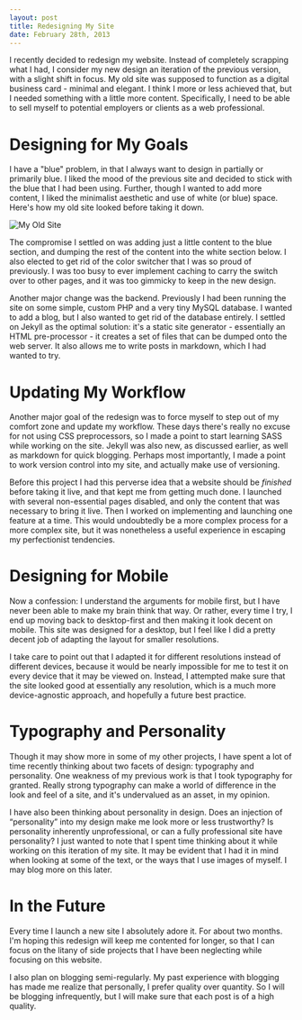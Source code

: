 ```yaml
---
layout: post
title: Redesigning My Site
date: February 28th, 2013
---
```


I recently decided to redesign my website. Instead of completely scrapping what I had, I consider my new design an iteration of the previous version, with a slight shift in focus. My old site was supposed to function as a digital business card - minimal and elegant. I think I more or less achieved that, but I needed something with a little more content. Specifically, I need to be able to sell myself to potential employers or clients as a web professional. 

Designing for My Goals
======================

I have a "blue" problem, in that I always want to design in partially or primarily blue. I liked the mood of the previous site and decided to stick with the blue that I had been using. Further, though I wanted to add more content, I liked the minimalist aesthetic and use of white (or blue) space. Here's how my old site looked before taking it down. 

![My Old Site](../../images/ps/oldsite.png)

The compromise I settled on was adding just a little content to the blue section, and dumping the rest of the content into the white section below. I also elected to get rid of the color switcher that I was so proud of previously. I was too busy to ever implement caching to carry the switch over to other pages, and it was too gimmicky to keep in the new design. 

Another major change was the backend. Previously I had been running the site on some simple, custom PHP and a very tiny MySQL database. I wanted to add a blog, but I also wanted to get rid of the database entirely. I settled on Jekyll as the optimal solution: it's a static site generator - essentially an HTML pre-processor - it creates a set of files that can be dumped onto the web server. It also allows me to write posts in markdown, which I had wanted to try.

Updating My Workflow
=====================

Another major goal of the redesign was to force myself to step out of my comfort zone and update my workflow. These days there's really no excuse for not using CSS preprocessors, so I made a point to start learning SASS while working on the site. Jekyll was also new, as discussed earlier, as well as markdown for quick blogging. Perhaps most importantly, I made a point to work version control into my site, and actually make use of versioning. 

Before this project I had this perverse idea that a website should be *finished* before taking it live, and that kept me from getting much done. I launched with several non-essential pages disabled, and only the content that was necessary to bring it live. Then I worked on implementing and launching one feature at a time. This would undoubtedly be a more complex process for a more complex site, but it was nonetheless a useful experience in escaping my perfectionist tendencies. 

Designing for Mobile
====================

Now a confession: I understand the arguments for mobile first, but I have never been able to make my brain think that way. Or rather, every time I try, I end up moving back to desktop-first and then making it look decent on mobile. This site was designed for a desktop, but I feel like I did a pretty decent job of adapting the layout for smaller resolutions.

I take care to point out that I adapted it for different resolutions instead of different devices, because it would be nearly impossible for me to test it on every device that it may be viewed on. Instead, I attempted make sure that the site looked good at essentially any resolution, which is a much more device-agnostic approach, and hopefully a future best practice.

Typography and Personality
==========================

Though it may show more in some of my other projects, I have spent a lot of time recently thinking about two facets of design: typography and personality. One weakness of my previous work is that I took typography for granted. Really strong typography can make a world of difference in the look and feel of a site, and it's undervalued as an asset, in my opinion. 

I have also been thinking about personality in design. Does an injection of “personality” into my design make me look more or less trustworthy? Is personality inherently unprofessional, or can a fully professional site have personality? I just wanted to note that I spent time thinking about it while working on this iteration of my site. It may be evident that I had it in mind when looking at some of the text, or the ways that I use images of myself. I may blog more on this later. 

In the Future
=============

Every time I launch a new site I absolutely adore it. For about two months. I'm hoping this redesign will keep me contented for longer, so that I can focus on the litany of side projects that I have been neglecting while focusing on this website. 

I also plan on blogging semi-regularly. My past experience with blogging has made me realize that personally, I prefer quality over quantity. So I will be blogging infrequently, but I will make sure that each post is of a high quality. 
